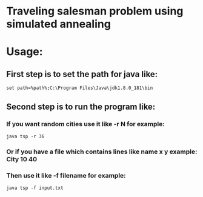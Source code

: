 # Traveling salesman problem using simulated annealing
# Usage: 

  ## First step is to set the path for java like: 
    set path=%path%;C:\Program Files\Java\jdk1.8.0_181\bin
  ## Second step is to run the program like: 
  ### If you want random cities use it like -r N for example:
    java tsp -r 36
  ### Or if you have a file which contains lines like name x y example: City 10 40
  ### Then use it like -f filename for example:
    java tsp -f input.txt
